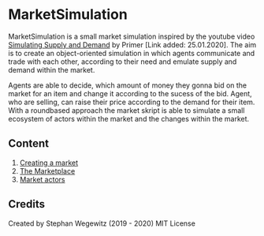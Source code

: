 # MarketSimulation

[link1]: https://www.youtube.com/watch?v=PNtKXWNKGN8

MarketSimulation is a small market simulation inspired by the youtube video  [Simulating Supply and Demand][link1] 
by Primer [Link added: 25.01.2020]. The aim is to create an object-oriented simulation in which agents communicate 
and trade with each other, according to their need and emulate supply and demand within the market. 

Agents are able to decide, which amount of money they gonna bid on the market for an item and change it according
to the sucess of the bid. Agent, who are selling, can raise their price according to the demand for their item. 
With a roundbased approach the market skript is able to simulate a small ecosystem of actors within the market and 
the changes within the market.

## Content

1. [Creating a market](docs\sample.md)
2. [The Marketplace](docs\marketplace.md)
3. [Market actors](docs\marketactor.md)


## Credits
Created by Stephan Wegewitz (2019 - 2020)
MIT License